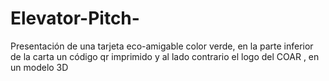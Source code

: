 # Elevator-Pitch-
Presentación de una tarjeta eco-amigable color verde, en la parte inferior de la carta un código qr imprimido y al lado contrario el logo del COAR , en un modelo 3D

